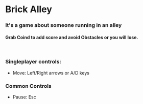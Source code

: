 # Brick Alley

### It's a game about someone running in an alley

#### Grab **Coind** to add **score** and avoid **Obstacles** or you will lose.
<br />

### Singleplayer controls:

- Move: Left/Right arrows or A/D keys

### Common Controls
- Pause: Esc